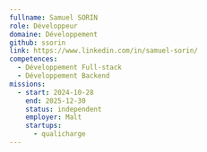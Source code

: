 ```yaml
---
fullname: Samuel SORIN
role: Développeur
domaine: Développement
github: ssorin
link: https://www.linkedin.com/in/samuel-sorin/
competences:
  - Développement Full-stack
  - Développement Backend
missions:
  - start: 2024-10-28
    end: 2025-12-30
    status: independent
    employer: Malt
    startups:
      - qualicharge
---
```

